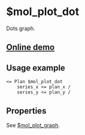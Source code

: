 # $mol_plot_dot

Dots graph.

## [Online demo](https://mol.js.org/app/demo/-/#demo=mol_plot)

## Usage example

```tree
<= Plan $mol_plot_dot
	series_x <= plan_x /
	series_y <= plan_y /
```

## Properties

See [$mol_plot_graph](../graph).
